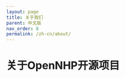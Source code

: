 ```yaml
---
layout: page
title: 关于我们
parent: 中文版
nav_order: 8
permalink: /zh-cn/about/
---
```


# 关于OpenNHP开源项目


